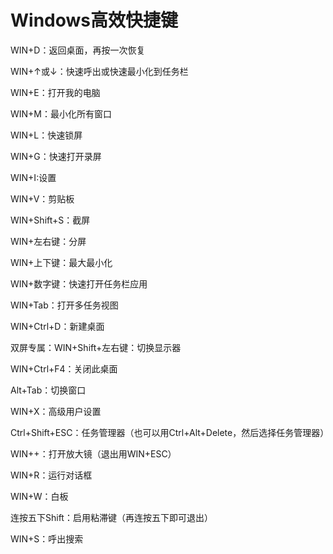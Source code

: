 # Windows高效快捷键

WIN+D：返回桌面，再按一次恢复

WIN+↑或↓：快速呼出或快速最小化到任务栏

WIN+E：打开我的电脑

WIN+M：最小化所有窗口

WIN+L：快速锁屏

WIN+G：快速打开录屏

WIN+I:设置

WIN+V：剪贴板

WIN+Shift+S：截屏

WIN+左右键：分屏

WIN+上下键：最大最小化

WIN+数字键：快速打开任务栏应用

WIN+Tab：打开多任务视图

WIN+Ctrl+D：新建桌面

双屏专属：WIN+Shift+左右键：切换显示器

WIN+Ctrl+F4：关闭此桌面

Alt+Tab：切换窗口

WIN+X：高级用户设置

Ctrl+Shift+ESC：任务管理器（也可以用Ctrl+Alt+Delete，然后选择任务管理器）



WIN++：打开放大镜（退出用WIN+ESC）

WIN+R：运行对话框

WIN+W：白板

连按五下Shift：启用粘滞键（再连按五下即可退出）

WIN+S：呼出搜索